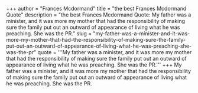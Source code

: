 +++
author = "Frances Mcdormand"
title = "the best Frances Mcdormand Quote"
description = "the best Frances Mcdormand Quote: My father was a minister, and it was more my mother that had the responsibility of making sure the family put out an outward of appearance of living what he was preaching. She was the PR."
slug = "my-father-was-a-minister-and-it-was-more-my-mother-that-had-the-responsibility-of-making-sure-the-family-put-out-an-outward-of-appearance-of-living-what-he-was-preaching-she-was-the-pr"
quote = '''My father was a minister, and it was more my mother that had the responsibility of making sure the family put out an outward of appearance of living what he was preaching. She was the PR.'''
+++
My father was a minister, and it was more my mother that had the responsibility of making sure the family put out an outward of appearance of living what he was preaching. She was the PR.

